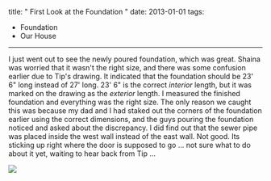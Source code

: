 title: " First Look at the Foundation "
date: 2013-01-01
tags:
- Foundation
- Our House
---


I just went out to see the newly poured foundation, which was great. Shaina was worried that it wasn't the right size, and there was some confusion earlier due to Tip's drawing.  It indicated that the foundation should be 23' 6" long instead of 27' long. 23' 6" is the correct *interior* length, but it was marked on the drawing as the *exterior* length. I measured the finished foundation and everything was the right size. The only reason we caught this was because my dad and I had staked out the corners of the foundation earlier using the correct dimensions, and the guys pouring the foundation noticed and asked about the discrepancy.  I did find out that the sewer pipe was placed inside the west wall instead of the east wall. Not good. Its sticking up right where the door is supposed to go ... not sure what to do about it yet, waiting to hear back from Tip ...

![](/images/DSCF1703-1024x768.jpg)



